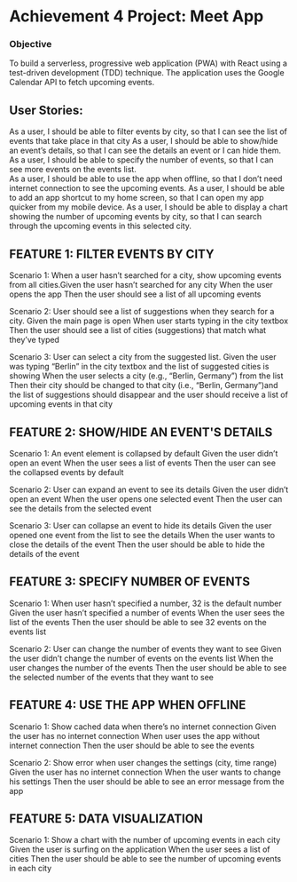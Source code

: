 # Achievement 4 Project: Meet App

### Objective

To build a serverless, progressive web application (PWA) with React using a test-driven development (TDD) technique. The application uses the Google Calendar API to fetch upcoming events.

## User Stories:

As a user, I should be able to filter events by city, so that I can see the list of events that take place in that city
As a user, I should be able to show/hide an event’s details, so that I can see the details an event or I can hide them.
As a user, I should be able to specify the number of events, so that I can see more events on the events list.  
As a user, I should be able to use the app when offline, so that I don’t need internet connection to see the upcoming events.
As a user, I should be able to add an app shortcut to my home screen, so that I can open my app quicker from my mobile device.
As a user, I should be able to display a chart showing the number of upcoming events by city, so that I can search through the upcoming events in this selected city.

## FEATURE 1: FILTER EVENTS BY CITY

Scenario 1: When a user hasn’t searched for a city, show upcoming events from all cities.Given the user hasn’t searched for any city
When the user opens the app
Then the user should see a list of all upcoming events

Scenario 2: User should see a list of suggestions when they search for a city. Given the main page is open
When user starts typing in the city textbox
Then the user should see a list of cities (suggestions) that match what they’ve typed

Scenario 3: User can select a city from the suggested list.
Given the user was typing “Berlin” in the city textbox and the list of suggested cities is showing
When the user selects a city (e.g., “Berlin, Germany”) from the list
Then their city should be changed to that city (i.e., “Berlin, Germany”)and the list of suggestions should disappear and the user should receive a list of upcoming events in that city

## FEATURE 2: SHOW/HIDE AN EVENT'S DETAILS

Scenario 1: An event element is collapsed by default
Given the user didn’t open an event
When the user sees a list of events
Then the user can see the collapsed events by default

Scenario 2: User can expand an event to see its details
Given the user didn’t open an event
When the user opens one selected event
Then the user can see the details from the selected event

Scenario 3: User can collapse an event to hide its details
Given the user opened one event from the list to see the details
When the user wants to close the details of the event
Then the user should be able to hide the details of the event

## FEATURE 3: SPECIFY NUMBER OF EVENTS

Scenario 1: When user hasn’t specified a number, 32 is the default number
Given the user hasn’t specified a number of events
When the user sees the list of the events
Then the user should be able to see 32 events on the events list

Scenario 2: User can change the number of events they want to see
Given the user didn’t change the number of events on the events list
When the user changes the number of the events
Then the user should be able to see the selected number of the events that they want to see

## FEATURE 4: USE THE APP WHEN OFFLINE

Scenario 1: Show cached data when there’s no internet connection
Given the user has no internet connection
When user uses the app without internet connection
Then the user should be able to see the events

Scenario 2: Show error when user changes the settings (city, time range)
Given the user has no internet connection
When the user wants to change his settings
Then the user should be able to see an error message from the app

## FEATURE 5: DATA VISUALIZATION

Scenario 1: Show a chart with the number of upcoming events in each city
Given the user is surfing on the application
When the user sees a list of cities
Then the user should be able to see the number of upcoming events in each city
